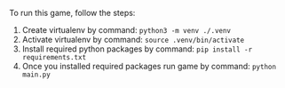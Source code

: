 To run this game, follow the steps: 

1. Create virtualenv by command: `python3 -m venv ./.venv`
2. Activate virtualenv by command: `source .venv/bin/activate`
3. Install required python packages by command: `pip install -r requirements.txt`
4. Once you installed required packages run game by command: `python main.py`

